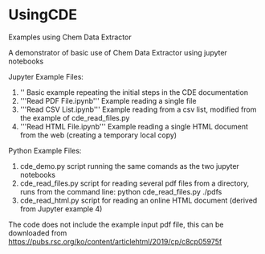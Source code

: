 # UsingCDE
Examples using Chem Data Extractor

A demonstrator of basic use of Chem Data Extractor using jupyter notebooks 

Jupyter Example Files:
  1. '<CDE Getting Started.ipynb>'   Basic example repeating the initial steps in the CDE documentation
  2. '''Read PDF File.ipynb'''         Example reading a single file
  3. '''Read CSV List.ipynb'''         Example reading from a csv list, modified from the example of cde_read_files.py
  4. '''Read HTML File.ipynb'''        Example reading a single HTML document from the web (creating a temporary local copy)
  
Python Example Files: 
  1. cde_demo.py         script running the same comands as the two jupyter notebooks
  2. cde_read_files.py   script for reading several pdf files from a directory, runs from the command line:
                         python cde_read_files.py ./pdfs
  3. cde_read_html.py    script for reading an online HTML document (derived from Jupyter example 4)
                        
The code does not include the example input pdf file, this can be downloaded from https://pubs.rsc.org/ko/content/articlehtml/2019/cp/c8cp05975f
